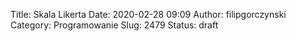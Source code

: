 Title: Skala Likerta
Date: 2020-02-28 09:09
Author: filipgorczynski
Category: Programowanie
Slug: 2479
Status: draft


